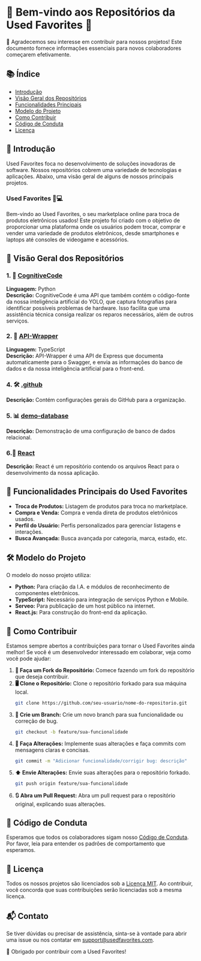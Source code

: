 # 🎉 Bem-vindo aos Repositórios da Used Favorites 🎉

👏 Agradecemos seu interesse em contribuir para nossos projetos! Este documento fornece informações essenciais para novos colaboradores começarem efetivamente.

## 📚 Índice
- [Introdução](#introdução)
- [Visão Geral dos Repositórios](#visão-geral-dos-repositórios)
- [Funcionalidades Principais](#funcionalidades-principais)
- [Modelo do Projeto](#modelo-do-projeto)
- [Como Contribuir](#como-contribuir)
- [Código de Conduta](#código-de-conduta)
- [Licença](#licença)

## 📜 Introdução
Used Favorites foca no desenvolvimento de soluções inovadoras de software. Nossos repositórios cobrem uma variedade de tecnologias e aplicações. Abaixo, uma visão geral de alguns de nossos principais projetos.

### Used Favorites 🔄💻
Bem-vindo ao Used Favorites, o seu marketplace online para troca de produtos eletrônicos usados! Este projeto foi criado com o objetivo de proporcionar uma plataforma onde os usuários podem trocar, comprar e vender uma variedade de produtos eletrônicos, desde smartphones e laptops até consoles de videogame e acessórios.

## 📁 Visão Geral dos Repositórios
### 1. 🧠 [CognitiveCode](https://github.com/Used-Favorites/cognitivecode) 
**Linguagem:** Python  
**Descrição:** CognitiveCode é uma API que também contém o código-fonte da nossa inteligência artificial do YOLO, que captura fotografias para identificar possíveis problemas de hardware. Isso facilita que uma assistência técnica consiga realizar os reparos necessários, além de outros serviços.

### 2. 🔗 [API-Wrapper](https://github.com/Used-Favorites/API-Wrapper)
**Linguagem:** TypeScript  
**Descrição:** API-Wrapper é uma API de Express que documenta automaticamente para o Swagger, e envia as informações do banco de dados e da nossa inteligência artificial para o front-end.

### 4. 🛠️ [.github](https://github.com/Used-Favorites/.github)
**Descrição:** Contém configurações gerais do GitHub para a organização.

### 5. 📊 [demo-database](https://github.com/Used-Favorites/demo-database)
**Descrição:** Demonstração de uma configuração de banco de dados relacional.

### 6.🤖 [React]()
**Descrição:** React é um repositório contendo os arquivos React para o desenvolvimento da nossa aplicação.

## 🚀 Funcionalidades Principais do Used Favorites
- **Troca de Produtos:** Listagem de produtos para troca no marketplace.
- **Compra e Venda:** Compra e venda direta de produtos eletrônicos usados.
- **Perfil do Usuário:** Perfis personalizados para gerenciar listagens e interações.
- **Busca Avançada:** Busca avançada por categoria, marca, estado, etc.

## 🛠️ Modelo do Projeto
O modelo do nosso projeto utiliza:
- **Python:** Para criação da I.A. e módulos de reconhecimento de componentes eletrônicos.
- **TypeScript:** Necessário para integração de serviços Python e Mobile.
- **Serveo:** Para publicação de um host público na internet.
- **React.js:** Para construção do front-end da aplicação.

## 🤝 Como Contribuir
Estamos sempre abertos a contribuições para tornar o Used Favorites ainda melhor! Se você é um desenvolvedor interessado em colaborar, veja como você pode ajudar:

1. **🍴 Faça um Fork do Repositório:** Comece fazendo um fork do repositório que deseja contribuir.
2. **🖥️ Clone o Repositório:** Clone o repositório forkado para sua máquina local.
    ```sh
    git clone https://github.com/seu-usuario/nome-do-repositorio.git
    ```
3. **🌿 Crie um Branch:** Crie um novo branch para sua funcionalidade ou correção de bug.
    ```sh
    git checkout -b feature/sua-funcionalidade
    ```
4. **🔨 Faça Alterações:** Implemente suas alterações e faça commits com mensagens claras e concisas.
    ```sh
    git commit -m "Adicionar funcionalidade/corrigir bug: descrição"
    ```
5. **⬆️ Envie Alterações:** Envie suas alterações para o repositório forkado.
    ```sh
    git push origin feature/sua-funcionalidade
    ```
6. **🔃 Abra um Pull Request:** Abra um pull request para o repositório original, explicando suas alterações.

## 🤝 Código de Conduta
Esperamos que todos os colaboradores sigam nosso [Código de Conduta](https://github.com/Used-Favorites/.github/blob/main/CODE_OF_CONDUCT.md). Por favor, leia para entender os padrões de comportamento que esperamos.

## 📜 Licença
Todos os nossos projetos são licenciados sob a [Licença MIT](LICENSE). Ao contribuir, você concorda que suas contribuições serão licenciadas sob a mesma licença.

## 📬 Contato
Se tiver dúvidas ou precisar de assistência, sinta-se à vontade para abrir uma issue ou nos contatar em support@usedfavorites.com.

🙏 Obrigado por contribuir com a Used Favorites!
